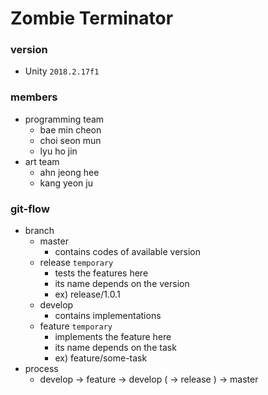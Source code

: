 # Zombie Terminator

### version
- Unity `2018.2.17f1`

### members
- programming team
	- bae min cheon
	- choi seon mun
	- lyu ho jin
- art team
	- ahn jeong hee
	- kang yeon ju

### git-flow
- branch
	- master
		- contains codes of available version
	- release `temporary`
		- tests the features here
		- its name depends on the version
		- ex) release/1.0.1
	- develop
		- contains implementations
	- feature `temporary`
		- implements the feature here
		- its name depends on the task
		- ex) feature/some-task
- process
	- develop -> feature -> develop ( -> release ) -> master
